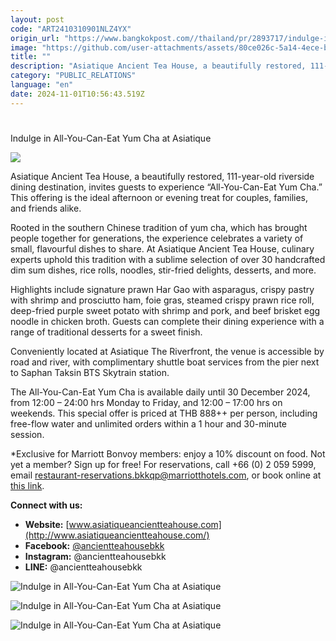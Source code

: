 ```yaml
---
layout: post
code: "ART2410310901NLZ4YX"
origin_url: "https://www.bangkokpost.com//thailand/pr/2893717/indulge-in-all-you-can-eat-yum-cha-at-asiatique"
image: "https://github.com/user-attachments/assets/80ce026c-5a14-4ece-bbce-474589abcfbe"
title: ""
description: "Asiatique Ancient Tea House, a beautifully restored, 111-year-old riverside dining destination, invites guests to experience “All-You-Can-Eat Yum Cha.” This offering is the ideal afternoon or evening treat for couples, families, and friends alike."
category: "PUBLIC_RELATIONS"
language: "en"
date: 2024-11-01T10:56:43.519Z
---
```


# 

Indulge in All-You-Can-Eat Yum Cha at Asiatique

![](https://github.com/user-attachments/assets/1f8fe655-1437-4c5e-90e1-8daf8f5a344b)

Asiatique Ancient Tea House, a beautifully restored, 111-year-old riverside dining destination, invites guests to experience “All-You-Can-Eat Yum Cha.” This offering is the ideal afternoon or evening treat for couples, families, and friends alike. 

Rooted in the southern Chinese tradition of yum cha, which has brought people together for generations, the experience celebrates a variety of small, flavourful dishes to share. At Asiatique Ancient Tea House, culinary experts uphold this tradition with a sublime selection of over 30 handcrafted dim sum dishes, rice rolls, noodles, stir-fried delights, desserts, and more. 

Highlights include signature prawn Har Gao with asparagus, crispy pastry with shrimp and prosciutto ham, foie gras, steamed crispy prawn rice roll, deep-fried purple sweet potato with shrimp and pork, and beef brisket egg noodle in chicken broth. Guests can complete their dining experience with a range of traditional desserts for a sweet finish. 

Conveniently located at Asiatique The Riverfront, the venue is accessible by road and river, with complimentary shuttle boat services from the pier next to Saphan Taksin BTS Skytrain station. 

The All-You-Can-Eat Yum Cha is available daily until 30 December 2024, from 12:00 – 24:00 hrs Monday to Friday, and 12:00 – 17:00 hrs on weekends. This special offer is priced at THB 888++ per person, including free-flow water and unlimited orders within a 1 hour and 30-minute session. 

\*Exclusive for Marriott Bonvoy members: enjoy a 10% discount on food. Not yet a member? Sign up for free! For reservations, call +66 (0) 2 059 5999, email restaurant-reservations.bkkqp@marriotthotels.com, or book online at [this link](https://sevn.ly/xvGHThSs). 

**Connect with us:** 

*   **Website:** [www.asiatiqueancientteahouse.com](http://www.asiatiqueancientteahouse.com/)
*   **Facebook:** [@ancientteahousebkk](http://www.facebook.com/ancientteahousebkk)
*   **Instagram:** @ancientteahousebkk
*   **LINE:** @ancientteahousebkk 

![Indulge in All-You-Can-Eat Yum Cha at Asiatique](https://github.com/user-attachments/assets/6f95723a-ea61-4914-8932-b12c9b89f4a8)

![Indulge in All-You-Can-Eat Yum Cha at Asiatique](https://github.com/user-attachments/assets/5d28683b-1091-413a-8742-5fe3082dc1a0)

![Indulge in All-You-Can-Eat Yum Cha at Asiatique](https://github.com/user-attachments/assets/8ac3dac7-3736-4e04-9a70-8c6fefea0de2)